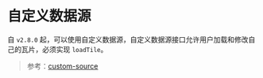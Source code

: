 # 自定义数据源

自 `v2.8.0` 起，可以使用自定义数据源，自定义数据源接口允许用户加载和修改自己的瓦片，必须实现 `loadTile`。

<ClientOnly>
  <common-code-view name="custom-source" />
</ClientOnly>

> 参考：[custom-source](https://github.com/mapbox/mapbox-gl-js/blob/main/debug/custom-source.html)
